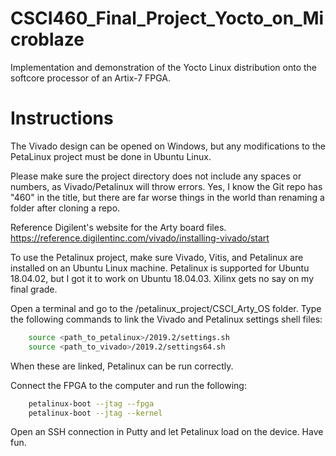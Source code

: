 # CSCI460_Final_Project_Yocto_on_Microblaze
Implementation and demonstration of the Yocto Linux distribution onto the softcore processor of an Artix-7 FPGA.

# Instructions
The Vivado design can be opened on Windows, but any modifications to the PetaLinux project must be done in Ubuntu Linux. 

Please make sure the project directory does not include any spaces or numbers, as Vivado/Petalinux will throw errors. Yes, I know the Git repo has "460" in the title, but there are far worse things in the world than renaming a folder after cloning a repo.

Reference Digilent's website for the Arty board files. https://reference.digilentinc.com/vivado/installing-vivado/start

To use the Petalinux project, make sure Vivado, Vitis, and Petalinux are installed on an Ubuntu Linux machine. Petalinux is supported for Ubuntu 18.04.02, but I got it to work on Ubuntu 18.04.03. Xilinx gets no say on my final grade.

Open a terminal and go to the /petalinux_project/CSCI_Arty_OS folder. Type the following commands to link the Vivado and Petalinux settings shell files:

```bash
	source <path_to_petalinux>/2019.2/settings.sh
	source <path_to_vivado>/2019.2/settings64.sh
```

When these are linked, Petalinux can be run correctly.

Connect the FPGA to the computer and run the following:

```bash
	petalinux-boot --jtag --fpga
	petalinux-boot --jtag --kernel
```

Open an SSH connection in Putty and let Petalinux load on the device. Have fun.
